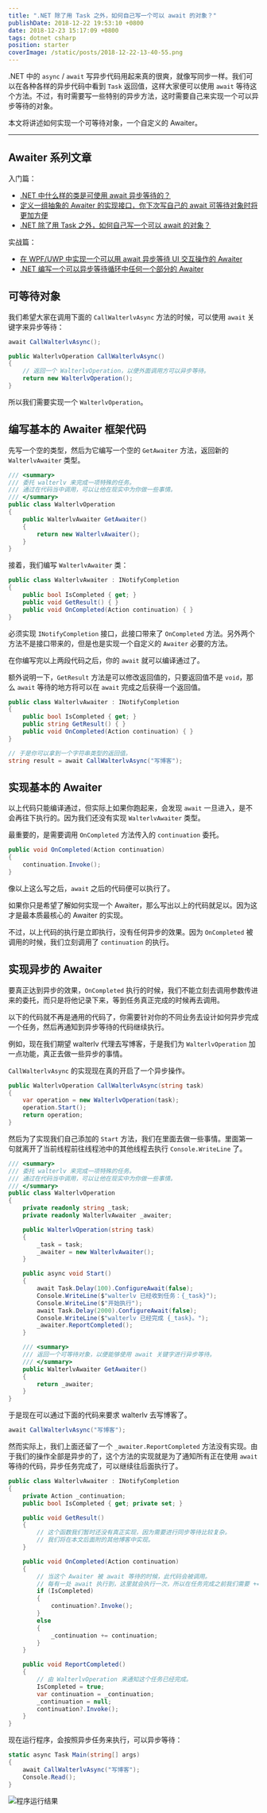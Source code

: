 ```yaml
---
title: ".NET 除了用 Task 之外，如何自己写一个可以 await 的对象？"
publishDate: 2018-12-22 19:53:10 +0800
date: 2018-12-23 15:17:09 +0800
tags: dotnet csharp
position: starter
coverImage: /static/posts/2018-12-22-13-40-55.png
---
```


.NET 中的 `async` / `await` 写异步代码用起来真的很爽，就像写同步一样。我们可以在各种各样的异步代码中看到 `Task` 返回值，这样大家便可以使用 `await` 等待这个方法。不过，有时需要写一些特别的异步方法，这时需要自己来实现一个可以异步等待的对象。

本文将讲述如何实现一个可等待对象，一个自定义的 Awaiter。

---

<div id="toc"></div>

## Awaiter 系列文章

入门篇：

- [.NET 中什么样的类是可使用 await 异步等待的？](/post/what-is-an-awaiter)
- [定义一组抽象的 Awaiter 的实现接口，你下次写自己的 await 可等待对象时将更加方便](/post/abstract-awaitable-and-awaiter)
- [.NET 除了用 Task 之外，如何自己写一个可以 await 的对象？](/post/understand-and-write-custom-awaiter)

实战篇：

- [在 WPF/UWP 中实现一个可以用 await 异步等待 UI 交互操作的 Awaiter](/post/write-dispatcher-awaiter-for-ui)
- [.NET 编写一个可以异步等待循环中任何一个部分的 Awaiter](/post/write-an-awaiter-that-await-part-of-a-loop)

## 可等待对象

我们希望大家在调用下面的 `CallWalterlvAsync` 方法的时候，可以使用 `await` 关键字来异步等待：

```csharp
await CallWalterlvAsync();
```

```csharp
public WalterlvOperation CallWalterlvAsync()
{
    // 返回一个 WalterlvOperation，以便外面调用方可以异步等待。
    return new WalterlvOperation();
}
```

所以我们需要实现一个 `WalterlvOperation`。

## 编写基本的 Awaiter 框架代码

先写一个空的类型，然后为它编写一个空的 `GetAwaiter` 方法，返回新的 `WalterlvAwaiter` 类型。

```csharp
/// <summary>
/// 委托 walterlv 来完成一项特殊的任务。
/// 通过在代码当中调用，可以让他在现实中为你做一些事情。
/// </summary>
public class WalterlvOperation
{
    public WalterlvAwaiter GetAwaiter()
    {
        return new WalterlvAwaiter();
    }
}
```

接着，我们编写 `WalterlvAwaiter` 类：

```csharp
public class WalterlvAwaiter : INotifyCompletion
{
    public bool IsCompleted { get; }
    public void GetResult() { }
    public void OnCompleted(Action continuation) { }
}
```

必须实现 `INotifyCompletion` 接口，此接口带来了 `OnCompleted` 方法。另外两个方法不是接口带来的，但是也是实现一个自定义的 `Awaiter` 必要的方法。

在你编写完以上两段代码之后，你的 `await` 就可以编译通过了。

额外说明一下，`GetResult` 方法是可以修改返回值的，只要返回值不是 `void`，那么 `await` 等待的地方将可以在 `await` 完成之后获得一个返回值。

```csharp
public class WalterlvAwaiter : INotifyCompletion
{
    public bool IsCompleted { get; }
    public string GetResult() { }
    public void OnCompleted(Action continuation) { }
}
```

```csharp
// 于是你可以拿到一个字符串类型的返回值。
string result = await CallWalterlvAsync("写博客");
```

## 实现基本的 Awaiter

以上代码只能编译通过，但实际上如果你跑起来，会发现 `await` 一旦进入，是不会再往下执行的。因为我们还没有实现 `WalterlvAwaiter` 类型。

最重要的，是需要调用 `OnCompleted` 方法传入的 `continuation` 委托。

```csharp
public void OnCompleted(Action continuation)
{
    continuation.Invoke();
}
```

像以上这么写之后，`await` 之后的代码便可以执行了。

如果你只是希望了解如何实现一个 Awaiter，那么写出以上的代码就足以。因为这才是最本质最核心的 Awaiter 的实现。

不过，以上代码的执行是立即执行，没有任何异步的效果。因为 `OnCompleted` 被调用的时候，我们立刻调用了 `continuation` 的执行。

## 实现异步的 Awaiter

要真正达到异步的效果，`OnCompleted` 执行的时候，我们不能立刻去调用参数传进来的委托，而只是将他记录下来，等到任务真正完成的时候再去调用。

以下的代码就不再是通用的代码了，你需要针对你的不同业务去设计如何异步完成一个任务，然后再通知到异步等待的代码继续执行。

例如，现在我们期望 walterlv 代理去写博客，于是我们为 `WalterlvOperation` 加一点功能，真正去做一些异步的事情。

`CallWalterlvAsync` 的实现现在真的开启了一个异步操作。

```csharp
public WalterlvOperation CallWalterlvAsync(string task)
{
    var operation = new WalterlvOperation(task);
    operation.Start();
    return operation;
}
```

然后为了实现我们自己添加的 `Start` 方法，我们在里面去做一些事情。里面第一句就离开了当前线程前往线程池中的其他线程去执行 `Console.WriteLine` 了。

```csharp
/// <summary>
/// 委托 walterlv 来完成一项特殊的任务。
/// 通过在代码当中调用，可以让他在现实中为你做一些事情。
/// </summary>
public class WalterlvOperation
{
    private readonly string _task;
    private readonly WalterlvAwaiter _awaiter;

    public WalterlvOperation(string task)
    {
        _task = task;
        _awaiter = new WalterlvAwaiter();
    }

    public async void Start()
    {
        await Task.Delay(100).ConfigureAwait(false);
        Console.WriteLine($"walterlv 已经收到任务：{_task}");
        Console.WriteLine($"开始执行");
        await Task.Delay(2000).ConfigureAwait(false);
        Console.WriteLine($"walterlv 已经完成 {_task}。");
        _awaiter.ReportCompleted();
    }

    /// <summary>
    /// 返回一个可等待对象，以便能够使用 await 关键字进行异步等待。
    /// </summary>
    public WalterlvAwaiter GetAwaiter()
    {
        return _awaiter;
    }
}
```

于是现在可以通过下面的代码来要求 walterlv 去写博客了。

```csharp
await CallWalterlvAsync("写博客");
```

然而实际上，我们上面还留了一个 `_awaiter.ReportCompleted` 方法没有实现。由于我们的操作全部是异步的了，这个方法的实现就是为了通知所有正在使用 `await` 等待的代码，异步任务完成了，可以继续往后面执行了。

```csharp
public class WalterlvAwaiter : INotifyCompletion
{
    private Action _continuation;
    public bool IsCompleted { get; private set; }

    public void GetResult()
    {
        // 这个函数我们暂时还没有真正实现，因为需要进行同步等待比较复杂。
        // 我们将在本文后面附的其他博客中实现。
    }

    public void OnCompleted(Action continuation)
    {
        // 当这个 Awaiter 被 await 等待的时候，此代码会被调用。
        // 每有一处 await 执行到，这里就会执行一次，所以在任务完成之前我们需要 +=。
        if (IsCompleted) 
        {
            continuation?.Invoke();
        }
        else
        {
            _continuation += continuation;
        }
    }

    public void ReportCompleted()
    {
        // 由 WalterlvOperation 来通知这个任务已经完成。
        IsCompleted = true;
        var continuation = _continuation;
        _continuation = null;
        continuation?.Invoke();
    }
}
```

现在运行程序，会按照异步任务来执行，可以异步等待：

```csharp
static async Task Main(string[] args)
{
    await CallWalterlvAsync("写博客");
    Console.Read();
}
```

![程序运行结果](/static/posts/2018-12-22-13-40-55.png)

